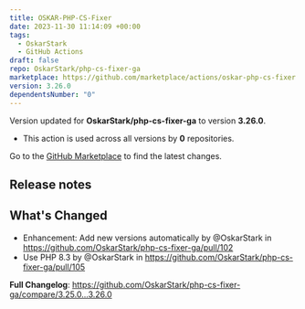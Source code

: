 ```yaml
---
title: OSKAR-PHP-CS-Fixer
date: 2023-11-30 11:14:09 +00:00
tags:
  - OskarStark
  - GitHub Actions
draft: false
repo: OskarStark/php-cs-fixer-ga
marketplace: https://github.com/marketplace/actions/oskar-php-cs-fixer
version: 3.26.0
dependentsNumber: "0"
---
```



Version updated for **OskarStark/php-cs-fixer-ga** to version **3.26.0**.
- This action is used across all versions by **0** repositories.

Go to the [GitHub Marketplace](https://github.com/marketplace/actions/oskar-php-cs-fixer) to find the latest changes.

## Release notes

## What's Changed
* Enhancement: Add new versions automatically by @OskarStark in https://github.com/OskarStark/php-cs-fixer-ga/pull/102
* Use PHP 8.3 by @OskarStark in https://github.com/OskarStark/php-cs-fixer-ga/pull/105


**Full Changelog**: https://github.com/OskarStark/php-cs-fixer-ga/compare/3.25.0...3.26.0
